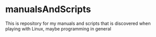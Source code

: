 # manualsAndScripts

This is repository for my manuals and scripts that is discovered when playing with Linux, maybe programming in general
